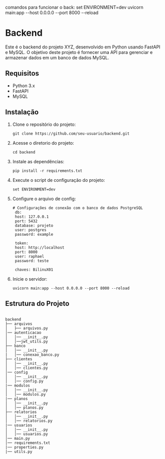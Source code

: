 comandos para funcionar o back:
set ENVIRONMENT=dev
uvicorn main:app --host 0.0.0.0 --port 8000 --reload


# Backend

Este é o backend do projeto XYZ, desenvolvido em Python usando FastAPI e MySQL. O objetivo deste projeto é fornecer uma API para gerenciar e armazenar dados em um banco de dados MySQL.

## Requisitos

- Python 3.x
- FastAPI
- MySQL

## Instalação

1. Clone o repositório do projeto:

   ```shell
   git clone https://github.com/seu-usuario/backend.git
2. Acesse o diretorio do projeto:
   ```shell
   cd backend
   ```
3. Instale as dependências:
   ```shell
   pip install -r requirements.txt
   ```
4. Execute o script de configuração do projeto:
   ```shell
   set ENVIRONMENT=dev
   ```
5. Configure o arquivo de config:
   ```shell
   # Configurações de conexão com o banco de dados PostgreSQL
    db:
    host: 127.0.0.1
    port: 5432
    database: projeto
    user: postgres
    password: example

    token:
    host: http://localhost
    port: 8000
    user: raphael
    password: teste
    
    chaves: BilinuX01
   ```

6. Inicie o servidor:
   ```shell
   uvicorn main:app --host 0.0.0.0 --port 8000 --reload
   ```

## Estrutura do Projeto 
``` 

backend
├── arquivos
│   ├── arquivos.py
│── autenticacao
│   │── __init__.py 
│   │──jwt_utils.py
├── banco
│   │── __init__.py 
|   │── conexao_banco.py
├── clientes
│   │── __init__.py 
│   │── clientes.py
│── config
│   │── __init__.py 
│   │── config.py
|── modulos
│   │── __init__.py
│   │── modulos.py
|── planos
│   │── __init__.py
│   │── planos.py
├── relatorios
│   │── __init__.py
│   │── relatorios.py
|── usuarios
│   │── __init__.py
│   │── usuarios.py
│── main.py
│── requirements.txt
|── properties.py
|── utils.py

  

